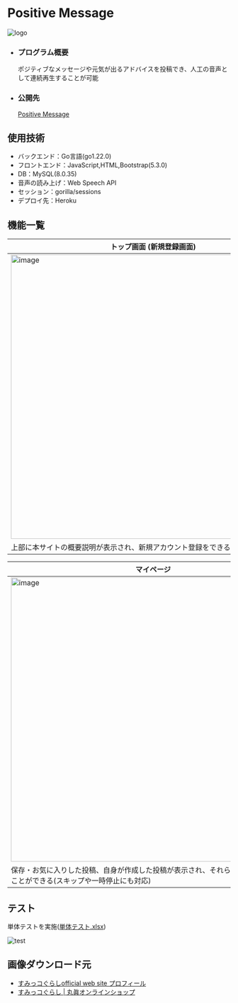 # Positive Message
![logo](https://github.com/beginerKosukeT/positiveMessage/assets/144611948/0faaf891-8020-4cbf-bd9b-b8cdb2f03289)

- ### プログラム概要
  ポジティブなメッセージや元気が出るアドバイスを投稿でき、人工の音声として連続再生することが可能
- ### 公開先
  <a href="https://positive-message-254febcb568f.herokuapp.com/regisration">Positive Message</a>

## 使用技術
- バックエンド：Go言語(go1.22.0)
- フロントエンド：JavaScript,HTML,Bootstrap(5.3.0)
- DB：MySQL(8.0.35)
- 音声の読み上げ：Web Speech API
- セッション：gorilla/sessions
- デプロイ先：Heroku


## 機能一覧
| トップ画面 (新規登録画面) | ログイン画面 |
| - | - |
|<img width="642" alt="image" src="https://github.com/beginerKosukeT/positiveMessage/assets/144611948/d538f610-af38-4de0-be12-26b9546f442a">|<img width="642" alt="image" src="https://github.com/beginerKosukeT/positiveMessage/assets/144611948/83cdeaf9-fad3-4e3b-99fe-1a017d9e46cd">|
|上部に本サイトの概要説明が表示され、新規アカウント登録をできる|セッション機能を利用してログインすることができる|

| マイページ | 人気の投稿&新作画面 |
| - | - |
|<img width="642" alt="image" src="https://github.com/beginerKosukeT/positiveMessage/assets/144611948/0a8fd561-69e9-4264-b857-f38c026c6a92">|<img width="642" alt="image" src="https://github.com/beginerKosukeT/positiveMessage/assets/144611948/819724c9-2e07-4e28-963f-537f556af97a">|
|保存・お気に入りした投稿、自身が作成した投稿が表示され、それらを連続で読み上げることができる(スキップや一時停止にも対応)|お気に入り数の多い投稿、作成日時が各8件まで新しい投稿が表示される|

## テスト
単体テストを実施(<a href="https://app.box.com/s/qdgiyqzxdfu0vaslqy4kaxyuf0m9dqez">単体テスト.xlsx</a>)

![test](https://github.com/beginerKosukeT/positiveMessage/assets/144611948/a593f24d-7561-4dd6-ab5c-3e89ca4ac00c)

## 画像ダウンロード元
- <a href="https://www.san-x.co.jp/sumikko/profile/">すみっコぐらしofficial web site プロフィール</a>
- <a href="https://sunheart-shop.com/c/gr1/san-x/sumikkogurashi"> すみっコぐらし | 丸眞オンラインショップ</a>
